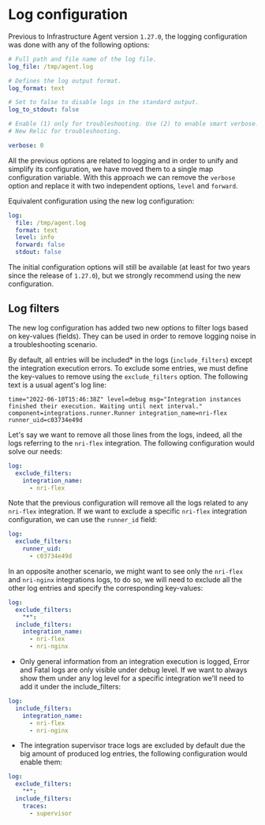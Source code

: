 # Log configuration

Previous to Infrastructure Agent version `1.27.0`, the logging configuration was done with any of the following options:

```yaml
# Full path and file name of the log file.
log_file: /tmp/agent.log

# Defines the log output format.
log_format: text

# Set to false to disable logs in the standard output.
log_to_stdout: false

# Enable (1) only for troubleshooting. Use (2) to enable smart verbose. Use (3) to forward the agent logs to 
# New Relic for troubleshooting.

verbose: 0
```

All the previous options are related to logging and in order to unify and simplify its configuration, we have moved them
to a single map configuration variable. With this approach we can remove the `verbose` option and replace it with two
independent options, `level` and `forward`.

Equivalent configuration using the new log configuration:

```yaml
log:
  file: /tmp/agent.log
  format: text
  level: info
  forward: false
  stdout: false
```

The initial configuration options will still be available (at least for two years since the release of `1.27.0`), but we
strongly recommend using the new configuration.

## Log filters

The new log configuration has added two new options to filter logs based on key-values (fields). They can be used in
order to remove logging noise in a troubleshooting scenario.

By default, all entries will be included* in the logs (`include_filters`) except the integration execution errors. To exclude some entries, we must define the
key-values to remove using the `exclude_filters` option. The following text is a usual agent's log line:

`time="2022-06-10T15:46:38Z" level=debug msg="Integration instances finished their execution. Waiting until next interval." component=integrations.runner.Runner integration_name=nri-flex runner_uid=c03734e49d`

Let's say we want to remove all those lines from the logs, indeed, all the logs referring to the `nri-flex` integration.
The following configuration would solve our needs:

```yaml
log:
  exclude_filters:
    integration_name:
      - nri-flex
```

Note that the previous configuration will remove all the logs related to any `nri-flex` integration. If we want to
exclude a specific `nri-flex` integration configuration, we can use the `runner_id` field:

```yaml
log:
  exclude_filters:
    runner_uid:
      - c03734e49d
```

In an opposite another scenario, we might want to see only the `nri-flex` and `nri-nginx` integrations logs, to do so,
we will need to exclude all the other log entries and specify the corresponding key-values:

```yaml
log:
  exclude_filters:
    "*":
  include_filters:
    integration_name:
      - nri-flex
      - nri-nginx
```

* Only general information from an integration execution is logged, Error and Fatal logs are only visible under debug level. If we want to always show them under any log level for a specific integration we'll need to add it under the include_filters:

```yaml
log:
  include_filters:
    integration_name:
      - nri-flex
      - nri-nginx
```

* The integration supervisor trace logs are excluded by default due the big amount of produced log entries, the
  following configuration would enable them:

```yaml
log:
  exclude_filters:
    "*":
  include_filters:
    traces:
      - supervisor
```
